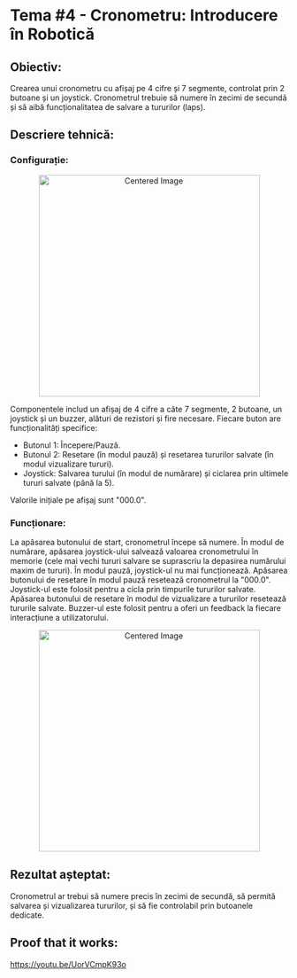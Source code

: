 
# Tema #4 - Cronometru: Introducere în Robotică

## Obiectiv:
Crearea unui cronometru cu afișaj pe 4 cifre și 7 segmente, controlat prin 2 butoane și un joystick. 
Cronometrul trebuie să numere în zecimi de secundă și să aibă funcționalitatea de salvare a tururilor (laps).

## Descriere tehnică:
### Configurație:

<p align="center">
  <img src="../../media/Homework4CircuitView.jpg" alt="Centered Image" width="400"/>
</p>

Componentele includ un afișaj de 4 cifre a câte 7 segmente, 2 butoane, un joystick și un buzzer, alături de rezistori și fire necesare. 
Fiecare buton are funcționalități specifice:
- Butonul 1: Începere/Pauză.
- Butonul 2: Resetare (în modul pauză) și resetarea tururilor salvate (în modul vizualizare tururi).
- Joystick: Salvarea turului (în modul de numărare) și ciclarea prin ultimele tururi salvate (până la 5).

Valorile inițiale pe afișaj sunt "000.0". 

### Funcționare:

La apăsarea butonului de start, cronometrul începe să numere. În modul de numărare, apăsarea joystick-ului salvează valoarea cronometrului în memorie (cele mai vechi tururi salvare se suprascriu la depasirea numărului maxim de tururi). 
În modul pauză, joystick-ul nu mai funcționează. Apăsarea butonului de resetare în modul pauză resetează cronometrul la "000.0". 
Joystick-ul este folosit pentru a cicla prin timpurile tururilor salvate. Apăsarea butonului de resetare în modul de vizualizare a tururilor resetează tururile salvate. Buzzer-ul este folosit pentru a oferi un feedback la fiecare interacțiune a utilizatorului.

<p align="center">
  <img src="../../media/Homework4.jpg" alt="Centered Image" width="400"/>
</p>

## Rezultat așteptat:
Cronometrul ar trebui să numere precis în zecimi de secundă, să permită salvarea și vizualizarea tururilor, și să fie controlabil prin butoanele dedicate.

## Proof that it works:

https://youtu.be/UorVCmpK93o
